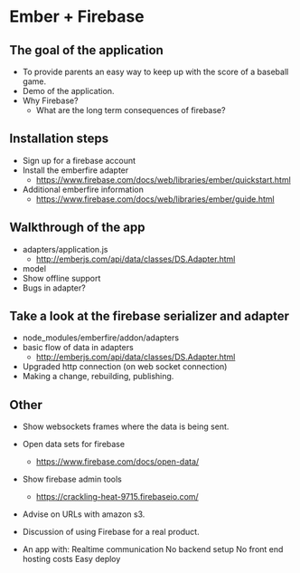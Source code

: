 # Ember + Firebase

## The goal of the application
* To provide parents an easy way to keep up with the score of a baseball game.
* Demo of the application.
* Why Firebase?
  * What are the long term consequences of firebase?

## Installation steps
* Sign up for a firebase account
* Install the emberfire adapter
  * https://www.firebase.com/docs/web/libraries/ember/quickstart.html
* Additional emberfire information
  * https://www.firebase.com/docs/web/libraries/ember/guide.html

## Walkthrough of the app
  * adapters/application.js
    * http://emberjs.com/api/data/classes/DS.Adapter.html
  * model
  * Show offline support
  * Bugs in adapter?

## Take a look at the firebase serializer and adapter
* node_modules/emberfire/addon/adapters
* basic flow of data in adapters
  * http://emberjs.com/api/data/classes/DS.Adapter.html
* Upgraded http connection (on web socket connection)
* Making a change, rebuilding, publishing.

## Other
* Show websockets frames where the data is being sent.
* Open data sets for firebase
  * https://www.firebase.com/docs/open-data/
* Show firebase admin tools
  * https://crackling-heat-9715.firebaseio.com/
* Advise on URLs with amazon s3.
* Discussion of using Firebase for a real product.

* An app with:
  Realtime communication
  No backend setup
  No front end hosting costs
  Easy deploy

